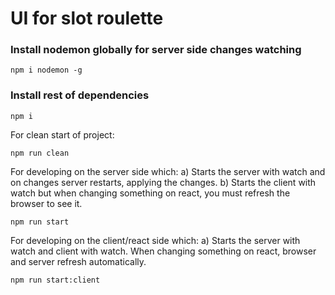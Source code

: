 # UI for slot roulette

### Install nodemon globally for server side changes watching
```
npm i nodemon -g
```

### Install rest of dependencies
```
npm i
```

For clean start of project:
```
npm run clean
```

For developing on the server side which:
a) Starts the server with watch and on changes server restarts, applying the changes.
b) Starts the client with watch but when changing something on react, you must refresh the browser to see it.
```
npm run start
```

For developing on the client/react side which:
a) Starts the server with watch and client with watch. When changing something on react, browser and server refresh automatically.
```
npm run start:client
```
